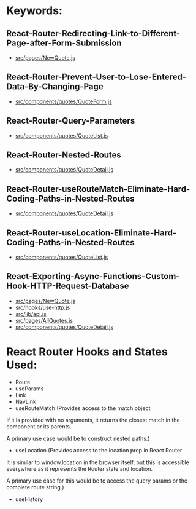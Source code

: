 # Keywords:
## React-Router-Redirecting-Link-to-Different-Page-after-Form-Submission
- [src/pages/NewQuote.js](https://github.com/codecygen/067-React-Router-Practice-Project/blob/main/src/pages/NewQuote.js)

## React-Router-Prevent-User-to-Lose-Entered-Data-By-Changing-Page 
- [src/components/quotes/QuoteForm.js](https://github.com/codecygen/067-React-Router-Practice-Project/blob/main/src/components/quotes/QuoteForm.js)

## React-Router-Query-Parameters
- [src/components/quotes/QuoteList.js](https://github.com/codecygen/067-React-Router-Practice-Project/blob/main/src/components/quotes/QuoteList.js)

## React-Router-Nested-Routes
- [src/components/quotes/QuoteDetail.js](https://github.com/codecygen/067-React-Router-Practice-Project/blob/main/src/pages/QuoteDetail.js)

## React-Router-useRouteMatch-Eliminate-Hard-Coding-Paths-in-Nested-Routes
- [src/components/quotes/QuoteDetail.js](https://github.com/codecygen/067-React-Router-Practice-Project/blob/main/src/pages/QuoteDetail.js)

## React-Router-useLocation-Eliminate-Hard-Coding-Paths-in-Nested-Routes
- [src/components/quotes/QuoteList.js](https://github.com/codecygen/067-React-Router-Practice-Project/blob/main/src/components/quotes/QuoteList.js)

## React-Exporting-Async-Functions-Custom-Hook-HTTP-Request-Database
- [src/pages/NewQuote.js](https://github.com/codecygen/067-React-Router-Practice-Project/blob/main/src/pages/NewQuote.js)
- [src/hooks/use-http.js](https://github.com/codecygen/067-React-Router-Practice-Project/blob/main/src/hooks/use-http.js)
- [src/lib/api.js](https://github.com/codecygen/067-React-Router-Practice-Project/blob/main/src/lib/api.js)
- [src/pages/AllQuotes.js](https://github.com/codecygen/067-React-Router-Practice-Project/blob/main/src/pages/AllQuotes.js)
- [src/components/quotes/QuoteDetail.js](https://github.com/codecygen/067-React-Router-Practice-Project/blob/main/src/pages/QuoteDetail.js)

# React Router Hooks and States Used:
- Route
- useParams
- Link
- NavLink
- useRouteMatch
(Provides access to the match object

If it is provided with no arguments, it returns the closest match in the component or its parents.

A primary use case would be to construct nested paths.)
- useLocation
(Provides access to the location prop in React Router

It is similar to window.location in the browser itself, but this is accessible everywhere as it represents the Router state and location.

A primary use case for this would be to access the query params or the complete route string.)
- useHistory